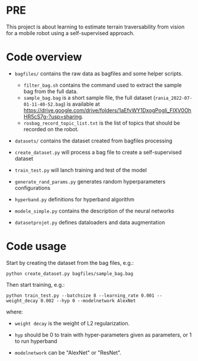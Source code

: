 # PRE

This project is about learning to estimate terrain traversability from vision for a mobile robot using a self-supervised approach.


# Code overview

- `bagfiles/` contains the raw data as bagfiles and some helper scripts.
  - `filter_bag.sh` contains the command used to extract the sample bag from the full data.
  - `sample_bag.bag` is a short sample file, the full dataset (`rania_2022-07-01-11-40-52.bag`) is available at https://drive.google.com/drive/folders/1aEfvWY1DxogPogli_FlXV0OhHR5cS7g-?usp=sharing. 
  - `rosbag_record_topic_list.txt` is the list of topics that should be recorded on the robot. 

- `datasets/` contains the dataset created from bagfiles processing

- `create_dataset.py` will process a bag file to create a self-supervised dataset

- `train_test.py` will lanch training and test of the model

- `generate_rand_params.py` generates random hyperparameters configurations

- `hyperband.py` definitions for hyperband algorithm

- `modele_simple.py` contains the description of the neural networks

- `datasetprojet.py` defines dataloaders and data augmentation

# Code usage

Start by creating the dataset from the bag files, e.g.:

`python create_dataset.py bagfiles/sample_bag.bag`

Then start training, e.g.:

`python train_test.py --batchsize 8 --learning_rate 0.001 --weight_decay 0.002 --hyp 0 --modelnetwork AlexNet`

where:

- `weight decay` is the weight of L2 regularization.

- `hyp` should be 0 to train with hyper-parameters given as parameters, or 1 to run hyperband

- `modelnetwork` can be "AlexNet" or "ResNet".

